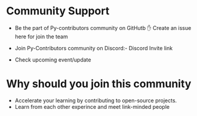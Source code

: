 # Community Support

- Be the part of Py-contributors community on GitHutb ✋ Create an issue here for join the team

- Join Py-Contributors community on Discord:- Discord Invite link

- Check upcoming event/update

# Why should you join this community

- Accelerate your learning by contributing to open-source projects.
- Learn from each other experince and meet link-minded people
